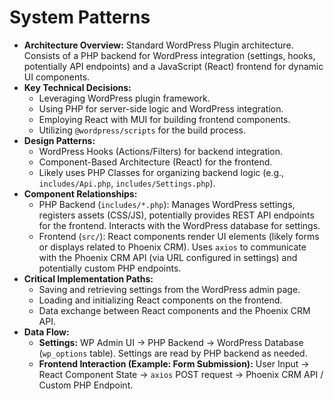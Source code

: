 # System Patterns

* **Architecture Overview:** Standard WordPress Plugin architecture. Consists of a PHP backend for WordPress integration (settings, hooks, potentially API endpoints) and a JavaScript (React) frontend for dynamic UI components.
* **Key Technical Decisions:** 
    * Leveraging WordPress plugin framework.
    * Using PHP for server-side logic and WordPress integration.
    * Employing React with MUI for building frontend components.
    * Utilizing `@wordpress/scripts` for the build process.
* **Design Patterns:** 
    * WordPress Hooks (Actions/Filters) for backend integration.
    * Component-Based Architecture (React) for the frontend.
    * Likely uses PHP Classes for organizing backend logic (e.g., `includes/Api.php`, `includes/Settings.php`).
* **Component Relationships:**
    * PHP Backend (`includes/*.php`): Manages WordPress settings, registers assets (CSS/JS), potentially provides REST API endpoints for the frontend. Interacts with the WordPress database for settings.
    * Frontend (`src/`): React components render UI elements (likely forms or displays related to Phoenix CRM). Uses `axios` to communicate with the Phoenix CRM API (via URL configured in settings) and potentially custom PHP endpoints.
* **Critical Implementation Paths:** 
    * Saving and retrieving settings from the WordPress admin page.
    * Loading and initializing React components on the frontend.
    * Data exchange between React components and the Phoenix CRM API.
* **Data Flow:**
    * **Settings:** WP Admin UI -> PHP Backend -> WordPress Database (`wp_options` table). Settings are read by PHP backend as needed.
    * **Frontend Interaction (Example: Form Submission):** User Input -> React Component State -> `axios` POST request -> Phoenix CRM API / Custom PHP Endpoint.
